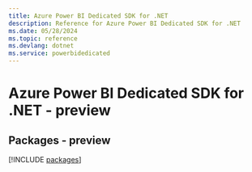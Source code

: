 ```yaml
---
title: Azure Power BI Dedicated SDK for .NET
description: Reference for Azure Power BI Dedicated SDK for .NET
ms.date: 05/28/2024
ms.topic: reference
ms.devlang: dotnet
ms.service: powerbidedicated
---
```

# Azure Power BI Dedicated SDK for .NET - preview
## Packages - preview
[!INCLUDE [packages](power-bi-dedicated-index.md)]